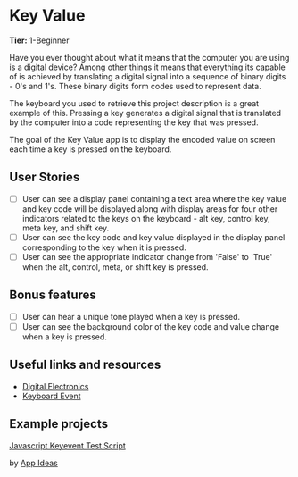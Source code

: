 # Key Value

**Tier:** 1-Beginner

Have you ever thought about what it means that the computer you are using is
a digital device? Among other things it means that everything its capable of
is achieved by translating a digital signal into a sequence of binary digits - 0's and 1's. These binary digits form codes used to represent data. 

The keyboard you used to retrieve this project description is a great example
of this. Pressing a key generates a digital signal that is translated by the
computer into a code representing the key that was pressed.

The goal of the Key Value app is to display the encoded value on screen each
time a key is pressed on the keyboard.

## User Stories

-   [ ] User can see a display panel containing a text area where the key value
and key code will be displayed along with display areas for four other 
indicators related to the keys on the keyboard - alt key, control key, 
meta key, and shift key.
-   [ ] User can see the key code and key value displayed in the display panel
corresponding to the key when it is pressed.
-   [ ] User can see the appropriate indicator change from 'False' to 'True' 
when the alt, control, meta, or shift key is pressed.

## Bonus features

-   [ ] User can hear a unique tone played when a key is pressed.
-   [ ] User can see the background color of the key code and value change when 
a key is pressed.

## Useful links and resources

- [Digital Electronics](https://en.wikipedia.org/wiki/Digital_electronics)
- [Keyboard Event](https://developer.mozilla.org/en-US/docs/Web/API/KeyboardEvent)

## Example projects

[Javascript Keyevent Test Script](https://unixpapa.com/js/testkey.html)

by [App Ideas](https://github.com/florinpop17/app-ideas)